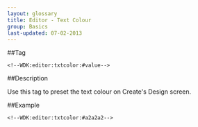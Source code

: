 ```yaml
---
layout: glossary
title: Editor - Text Colour
group: Basics
last-updated: 07-02-2013
---
```


##Tag

`<!--WDK:editor:txtcolor:#value-->`

##Description

Use this tag to preset the text colour on Create's Design screen.

##Example

~~~
<!--WDK:editor:txtcolor:#a2a2a2-->
~~~